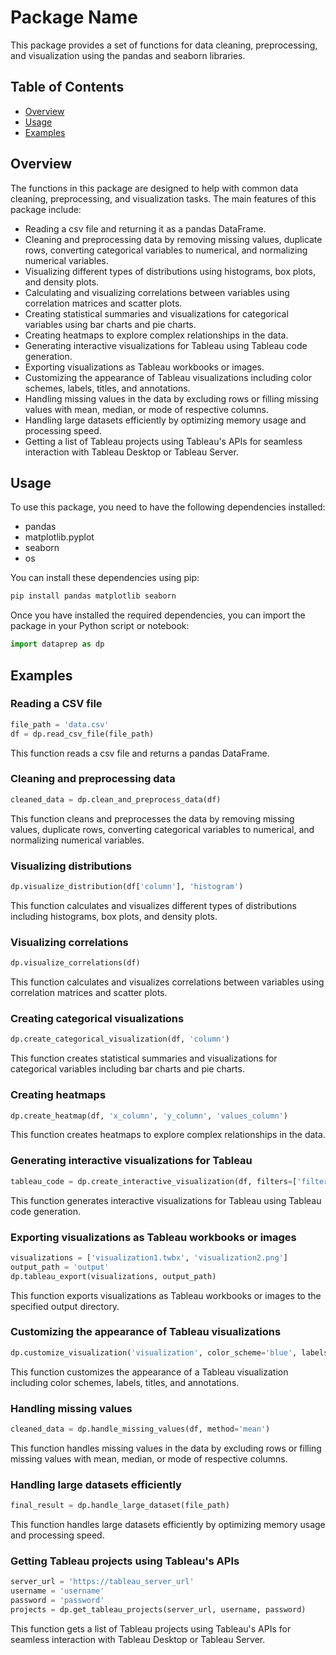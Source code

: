 # Package Name

This package provides a set of functions for data cleaning, preprocessing, and visualization using the pandas and seaborn libraries.

## Table of Contents
- [Overview](#overview)
- [Usage](#usage)
- [Examples](#examples)

## Overview<a name="overview"></a>

The functions in this package are designed to help with common data cleaning, preprocessing, and visualization tasks. The main features of this package include:

- Reading a csv file and returning it as a pandas DataFrame.
- Cleaning and preprocessing data by removing missing values, duplicate rows, converting categorical variables to numerical, and normalizing numerical variables.
- Visualizing different types of distributions using histograms, box plots, and density plots.
- Calculating and visualizing correlations between variables using correlation matrices and scatter plots.
- Creating statistical summaries and visualizations for categorical variables using bar charts and pie charts.
- Creating heatmaps to explore complex relationships in the data.
- Generating interactive visualizations for Tableau using Tableau code generation.
- Exporting visualizations as Tableau workbooks or images.
- Customizing the appearance of Tableau visualizations including color schemes, labels, titles, and annotations.
- Handling missing values in the data by excluding rows or filling missing values with mean, median, or mode of respective columns.
- Handling large datasets efficiently by optimizing memory usage and processing speed.
- Getting a list of Tableau projects using Tableau's APIs for seamless interaction with Tableau Desktop or Tableau Server.

## Usage<a name="usage"></a>

To use this package, you need to have the following dependencies installed:

- pandas
- matplotlib.pyplot
- seaborn
- os

You can install these dependencies using pip:

```bash
pip install pandas matplotlib seaborn
```

Once you have installed the required dependencies, you can import the package in your Python script or notebook:

```python
import dataprep as dp
```

## Examples<a name="examples"></a>

### Reading a CSV file

```python
file_path = 'data.csv'
df = dp.read_csv_file(file_path)
```

This function reads a csv file and returns a pandas DataFrame.

### Cleaning and preprocessing data

```python
cleaned_data = dp.clean_and_preprocess_data(df)
```

This function cleans and preprocesses the data by removing missing values, duplicate rows, converting categorical variables to numerical, and normalizing numerical variables.

### Visualizing distributions

```python
dp.visualize_distribution(df['column'], 'histogram')
```

This function calculates and visualizes different types of distributions including histograms, box plots, and density plots.

### Visualizing correlations

```python
dp.visualize_correlations(df)
```

This function calculates and visualizes correlations between variables using correlation matrices and scatter plots.

### Creating categorical visualizations

```python
dp.create_categorical_visualization(df, 'column')
```

This function creates statistical summaries and visualizations for categorical variables including bar charts and pie charts.

### Creating heatmaps

```python
dp.create_heatmap(df, 'x_column', 'y_column', 'values_column')
```

This function creates heatmaps to explore complex relationships in the data.

### Generating interactive visualizations for Tableau

```python
tableau_code = dp.create_interactive_visualization(df, filters=['filter1', 'filter2'], tooltips=['tooltip1', 'tooltip2'], highlight='highlight_column')
```

This function generates interactive visualizations for Tableau using Tableau code generation.

### Exporting visualizations as Tableau workbooks or images

```python
visualizations = ['visualization1.twbx', 'visualization2.png']
output_path = 'output'
dp.tableau_export(visualizations, output_path)
```

This function exports visualizations as Tableau workbooks or images to the specified output directory.

### Customizing the appearance of Tableau visualizations

```python
dp.customize_visualization('visualization', color_scheme='blue', labels={'x_axis': 'X Axis', 'y_axis': 'Y Axis'}, title='Custom Title', annotations=['annotation1', 'annotation2'])
```

This function customizes the appearance of a Tableau visualization including color schemes, labels, titles, and annotations.

### Handling missing values

```python
cleaned_data = dp.handle_missing_values(df, method='mean')
```

This function handles missing values in the data by excluding rows or filling missing values with mean, median, or mode of respective columns.

### Handling large datasets efficiently

```python
final_result = dp.handle_large_dataset(file_path)
```

This function handles large datasets efficiently by optimizing memory usage and processing speed.

### Getting Tableau projects using Tableau's APIs

```python
server_url = 'https://tableau_server_url'
username = 'username'
password = 'password'
projects = dp.get_tableau_projects(server_url, username, password)
```

This function gets a list of Tableau projects using Tableau's APIs for seamless interaction with Tableau Desktop or Tableau Server.